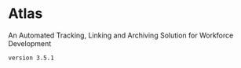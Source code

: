 # Atlas

An Automated Tracking, Linking and Archiving Solution for Workforce Development


```
version 3.5.1
```
